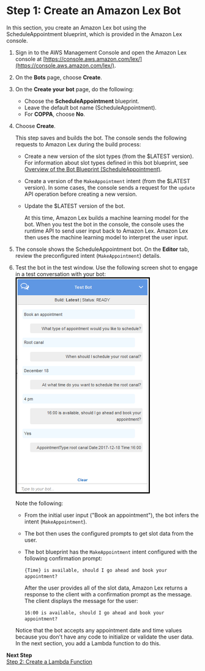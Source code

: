 # Step 1: Create an Amazon Lex Bot

In this section, you create an Amazon Lex bot using the ScheduleAppointment blueprint, which is provided in the Amazon Lex console.

1. Sign in to the AWS Management Console and open the Amazon Lex console at [https://console.aws.amazon.com/lex/](https://console.aws.amazon.com/lex/).

1. On the **Bots** page, choose **Create**.

1. On the **Create your bot** page, do the following:
   + Choose the **ScheduleAppointment** blueprint.
   + Leave the default bot name (ScheduleAppointment).
   + For **COPPA**, choose **No**.

1. Choose **Create**.

   This step saves and builds the bot. The console sends the following requests to Amazon Lex during the build process: 
   + Create a new version of the slot types (from the $LATEST version). For information about slot types defined in this bot blueprint, see [Overview of the Bot Blueprint (ScheduleAppointment)](README.md#sch-appt-bp-summary-bot).
   + Create a version of the `MakeAppointment` intent (from the $LATEST version). In some cases, the console sends a request for the `update` API operation before creating a new version. 
   + Update the $LATEST version of the bot. 

     At this time, Amazon Lex builds a machine learning model for the bot. When you test the bot in the console, the console uses the runtime API to send user input back to Amazon Lex. Amazon Lex then uses the machine learning model to interpret the user input. 

1. The console shows the ScheduleAppointment bot. On the **Editor** tab, review the preconfigured intent (`MakeAppointment`) details.

1. Test the bot in the test window. Use the following screen shot to engage in a test conversation with your bot:   
![](../images/appt-test-no-lambda.png)

   Note the following:
   + From the initial user input ("Book an appointment"), the bot infers the intent (`MakeAppointment`). 
   + The bot then uses the configured prompts to get slot data from the user. 
   + The bot blueprint has the `MakeAppointment` intent configured with the following confirmation prompt:

     ```
     {Time} is available, should I go ahead and book your appointment?
     ```

     After the user provides all of the slot data, Amazon Lex returns a response to the client with a confirmation prompt as the message. The client displays the message for the user:

     ```
     16:00 is available, should I go ahead and book your appointment? 
     ```

   Notice that the bot accepts any appointment date and time values because you don't have any code to initialize or validate the user data. In the next section, you add a Lambda function to do this. 

**Next Step**  
[Step 2: Create a Lambda Function](ex5-step2.md)
